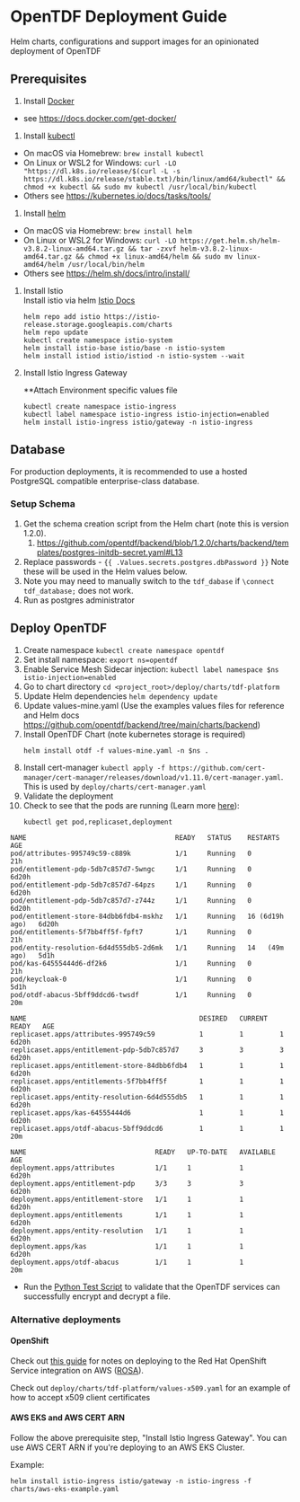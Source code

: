 # OpenTDF Deployment Guide

Helm charts, configurations and support images for an opinionated deployment of OpenTDF

## Prerequisites
1. Install [Docker](https://www.docker.com/)

  - see https://docs.docker.com/get-docker/

1. Install [kubectl](https://kubernetes.io/docs/reference/kubectl/overview/)

  - On macOS via Homebrew: `brew install kubectl`
  - On Linux or WSL2 for Windows: `curl -LO "https://dl.k8s.io/release/$(curl -L -s https://dl.k8s.io/release/stable.txt)/bin/linux/amd64/kubectl" && chmod +x kubectl && sudo mv kubectl /usr/local/bin/kubectl`
  - Others see https://kubernetes.io/docs/tasks/tools/

1. Install [helm](https://helm.sh/)

  - On macOS via Homebrew: `brew install helm`
  - On Linux or WSL2 for Windows: `curl -LO https://get.helm.sh/helm-v3.8.2-linux-amd64.tar.gz && tar -zxvf helm-v3.8.2-linux-amd64.tar.gz && chmod +x linux-amd64/helm && sudo mv linux-amd64/helm /usr/local/bin/helm`
  - Others see https://helm.sh/docs/intro/install/
1. Install Istio  
Install istio via helm [Istio Docs](https://istio.io/latest/docs/setup/install/helm/)
    ```
    helm repo add istio https://istio-release.storage.googleapis.com/charts
    helm repo update  
    kubectl create namespace istio-system
    helm install istio-base istio/base -n istio-system
    helm install istiod istio/istiod -n istio-system --wait
    ```

2. Install Istio Ingress Gateway

   **Attach Environment specific values file 

   ```
   kubectl create namespace istio-ingress
   kubectl label namespace istio-ingress istio-injection=enabled
   helm install istio-ingress istio/gateway -n istio-ingress
   ```

## Database

For production deployments, it is recommended to use a hosted PostgreSQL compatible enterprise-class database.

### Setup Schema

1. Get the schema creation script from the Helm chart (note this is version 1.2.0).
   1. https://github.com/opentdf/backend/blob/1.2.0/charts/backend/templates/postgres-initdb-secret.yaml#L13
2. Replace passwords - `{{ .Values.secrets.postgres.dbPassword }}`  Note these will be used in the Helm values below.
3. Note you may need to manually switch to the `tdf_dabase` if `\connect tdf_database;` does not work.
4. Run as postgres administrator 

## Deploy OpenTDF
1. Create namespace ```kubectl create namespace opentdf```
2. Set install namespace: ```export ns=opentdf```
3. Enable Service Mesh Sidecar injection: ```kubectl label namespace $ns istio-injection=enabled```
4. Go to chart directory ```cd <project_root>/deploy/charts/tdf-platform```
5. Update Helm dependencies ```helm dependency update```
6. Update values-mine.yaml (Use the examples values files for reference and Helm docs https://github.com/opentdf/backend/tree/main/charts/backend) 
7. Install OpenTDF Chart (note kubernetes storage is required)
     ```
     helm install otdf -f values-mine.yaml -n $ns .
      ```
8. Install cert-manager ```kubectl apply -f https://github.com/cert-manager/cert-manager/releases/download/v1.11.0/cert-manager.yaml```.  This is used by `deploy/charts/cert-manager.yaml`
9. Validate the deployment  
10. Check to see that the pods are running (Learn more [here](https://kubebyexample.com/concept/deployments)):
     ```
     kubectl get pod,replicaset,deployment
     ```
```
NAME                                     READY   STATUS    RESTARTS         AGE
pod/attributes-995749c59-c889k           1/1     Running   0                21h
pod/entitlement-pdp-5db7c857d7-5wngc     1/1     Running   0                6d20h
pod/entitlement-pdp-5db7c857d7-64pzs     1/1     Running   0                6d20h
pod/entitlement-pdp-5db7c857d7-z744z     1/1     Running   0                6d20h
pod/entitlement-store-84dbb6fdb4-mskhz   1/1     Running   16 (6d19h ago)   6d20h
pod/entitlements-5f7bb4ff5f-fpft7        1/1     Running   0                21h
pod/entity-resolution-6d4d555db5-2d6mk   1/1     Running   14   (49m ago)   5d1h
pod/kas-64555444d6-df2k6                 1/1     Running   0                21h
pod/keycloak-0                           1/1     Running   0                5d1h
pod/otdf-abacus-5bff9ddcd6-twsdf         1/1     Running   0                20m

NAME                                           DESIRED   CURRENT   READY   AGE
replicaset.apps/attributes-995749c59           1         1         1       6d20h
replicaset.apps/entitlement-pdp-5db7c857d7     3         3         3       6d20h
replicaset.apps/entitlement-store-84dbb6fdb4   1         1         1       6d20h
replicaset.apps/entitlements-5f7bb4ff5f        1         1         1       6d20h
replicaset.apps/entity-resolution-6d4d555db5   1         1         1       6d20h
replicaset.apps/kas-64555444d6                 1         1         1       6d20h
replicaset.apps/otdf-abacus-5bff9ddcd6         1         1         1       20m

NAME                                READY   UP-TO-DATE   AVAILABLE   AGE
deployment.apps/attributes          1/1     1            1           6d20h
deployment.apps/entitlement-pdp     3/3     3            3           6d20h
deployment.apps/entitlement-store   1/1     1            1           6d20h
deployment.apps/entitlements        1/1     1            1           6d20h
deployment.apps/entity-resolution   1/1     1            1           6d20h
deployment.apps/kas                 1/1     1            1           6d20h
deployment.apps/otdf-abacus         1/1     1            1           20m
```
   - Run the [Python Test Script](../quickstart/tests/oidc-auth.py) to validate that the OpenTDF services can successfully encrypt and decrypt a file.

### Alternative deployments 

#### OpenShift
Check out [this guide](./README_OpenShift.md) for notes on deploying to the Red Hat OpenShift Service integration on AWS ([ROSA](https://aws.amazon.com/rosa/)). 

Check out `deploy/charts/tdf-platform/values-x509.yaml` for an example of how to accept x509 client certificates

#### AWS EKS and AWS CERT ARN
Follow the above prerequisite step, "Install Istio Ingress Gateway". You can use AWS CERT ARN if you're deploying to an AWS EKS Cluster.

Example:
```
helm install istio-ingress istio/gateway -n istio-ingress -f charts/aws-eks-example.yaml
```

